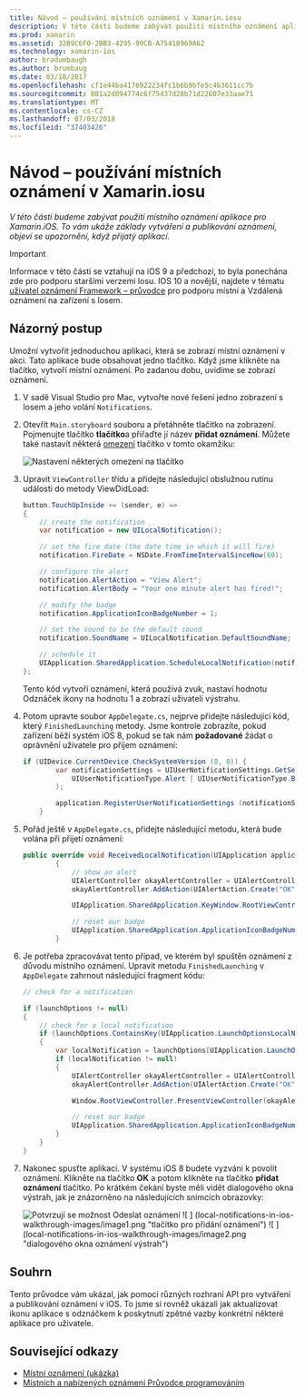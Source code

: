 ```yaml
---
title: Návod – používání místních oznámení v Xamarin.iosu
description: V této části budeme zabývat použití místního oznámení aplikace pro Xamarin.iOS. To vám ukáže základy vytváření a publikování oznámení, objeví se upozornění, když přijatý aplikací.
ms.prod: xamarin
ms.assetid: 32B9C6F0-2BB3-4295-99CB-A75418969A62
ms.technology: xamarin-ios
author: bradumbaugh
ms.author: brumbaug
ms.date: 03/18/2017
ms.openlocfilehash: cf1e44ba4176922234fc1b6b9bfe5c463611cc7b
ms.sourcegitcommit: 081a2d094774c6f75437d28b71d22607e33aae71
ms.translationtype: MT
ms.contentlocale: cs-CZ
ms.lasthandoff: 07/03/2018
ms.locfileid: "37403426"
---
```

# <a name="walkthrough---using-local-notifications-in-xamarinios"></a>Návod – používání místních oznámení v Xamarin.iosu

_V této části budeme zabývat použití místního oznámení aplikace pro Xamarin.iOS. To vám ukáže základy vytváření a publikování oznámení, objeví se upozornění, když přijatý aplikací._

> [!IMPORTANT]
> Informace v této části se vztahují na iOS 9 a předchozí, to byla ponechána zde pro podporu staršími verzemi Iosu. IOS 10 a novější, najdete v tématu [uživatel oznámení Framework – průvodce](~/ios/platform/user-notifications/index.md) pro podporu místní a Vzdálená oznámení na zařízení s Iosem.

## <a name="walkthrough"></a>Názorný postup

Umožní vytvořit jednoduchou aplikaci, která se zobrazí místní oznámení v akci. Tato aplikace bude obsahovat jedno tlačítko. Když jsme klikněte na tlačítko, vytvoří místní oznámení. Po zadanou dobu, uvidíme se zobrazí oznámení.


1. V sadě Visual Studio pro Mac, vytvořte nové řešení jedno zobrazení s Iosem a jeho volání `Notifications`.
1. Otevřít `Main.storyboard` souboru a přetáhněte tlačítko na zobrazení. Pojmenujte tlačítko **tlačítko**a přiřaďte jí název **přidat oznámení**. Můžete také nastavit některá [omezení](~/ios/user-interface/designer/designer-auto-layout.md) tlačítko v tomto okamžiku: 

    ![](local-notifications-in-ios-walkthrough-images/image3.png "Nastavení některých omezení na tlačítko")
1. Upravit `ViewController` třídu a přidejte následující obslužnou rutinu události do metody ViewDidLoad:

    ```csharp
    button.TouchUpInside += (sender, e) =>
    {
        // create the notification
        var notification = new UILocalNotification();

        // set the fire date (the date time in which it will fire)
        notification.FireDate = NSDate.FromTimeIntervalSinceNow(60);

        // configure the alert
        notification.AlertAction = "View Alert";
        notification.AlertBody = "Your one minute alert has fired!";

        // modify the badge
        notification.ApplicationIconBadgeNumber = 1;

        // set the sound to be the default sound
        notification.SoundName = UILocalNotification.DefaultSoundName;

        // schedule it
        UIApplication.SharedApplication.ScheduleLocalNotification(notification);
    };
    ```

    Tento kód vytvoří oznámení, která používá zvuk, nastaví hodnotu Odznáček ikony na hodnotu 1 a zobrazí uživateli výstrahu.

1. Potom upravte soubor `AppDelegate.cs`, nejprve přidejte následující kód, který `FinishedLaunching` metody. Jsme kontrole zobrazíte, pokud zařízení běží systém iOS 8, pokud se tak nám **požadované** žádat o oprávnění uživatele pro příjem oznámení:

    ```csharp
    if (UIDevice.CurrentDevice.CheckSystemVersion (8, 0)) {
            var notificationSettings = UIUserNotificationSettings.GetSettingsForTypes (
                UIUserNotificationType.Alert | UIUserNotificationType.Badge | UIUserNotificationType.Sound, null
            );

            application.RegisterUserNotificationSettings (notificationSettings);
        }
    ```

1. Pořád ještě v `AppDelegate.cs`, přidejte následující metodu, která bude volána při přijetí oznámení:

    ```csharp
    public override void ReceivedLocalNotification(UIApplication application, UILocalNotification notification)
            {
                // show an alert
                UIAlertController okayAlertController = UIAlertController.Create(notification.AlertAction, notification.AlertBody, UIAlertControllerStyle.Alert);
                okayAlertController.AddAction(UIAlertAction.Create("OK", UIAlertActionStyle.Default, null));

                UIApplication.SharedApplication.KeyWindow.RootViewController.PresentViewController(okayAlertController, true, null);

                // reset our badge
                UIApplication.SharedApplication.ApplicationIconBadgeNumber = 0;
            }

    ```

1. Je potřeba zpracovávat tento případ, ve kterém byl spuštěn oznámení z důvodu místního oznámení. Upravit metodu `FinishedLaunching` v `AppDelegate` zahrnout následující fragment kódu:


    ```csharp
    // check for a notification

    if (launchOptions != null)
    {
        // check for a local notification
        if (launchOptions.ContainsKey(UIApplication.LaunchOptionsLocalNotificationKey))
        {
            var localNotification = launchOptions[UIApplication.LaunchOptionsLocalNotificationKey] as UILocalNotification;
            if (localNotification != null)
            {
                UIAlertController okayAlertController = UIAlertController.Create(localNotification.AlertAction, localNotification.AlertBody, UIAlertControllerStyle.Alert);
                okayAlertController.AddAction(UIAlertAction.Create("OK", UIAlertActionStyle.Default, null));

                Window.RootViewController.PresentViewController(okayAlertController, true, null);

                // reset our badge
                UIApplication.SharedApplication.ApplicationIconBadgeNumber = 0;
            }
        }
    }

    ```

1. Nakonec spusťte aplikaci. V systému iOS 8 budete vyzváni k povolit oznámení. Klikněte na tlačítko **OK** a potom klikněte na tlačítko **přidat oznámení** tlačítko. Po krátkém čekání byste měli vidět dialogového okna výstrah, jak je znázorněno na následujících snímcích obrazovky:

    ![](local-notifications-in-ios-walkthrough-images/image0.png "Potvrzují se možnost Odeslat oznámení") ![ ] (local-notifications-in-ios-walkthrough-images/image1.png "tlačítko pro přidání oznámení") ![ ] (local-notifications-in-ios-walkthrough-images/image2.png "dialogového okna oznámení výstrah")

## <a name="summary"></a>Souhrn

Tento průvodce vám ukázal, jak pomocí různých rozhraní API pro vytváření a publikování oznámení v iOS. To jsme si rovněž ukázali jak aktualizovat ikonu aplikace s odznáčkem k poskytnutí zpětné vazby konkrétní některé aplikace pro uživatele.


## <a name="related-links"></a>Související odkazy

- [Místní oznámení (ukázka)](https://developer.xamarin.com/samples/monotouch/LocalNotifications)
- [Místních a nabízených oznámení Průvodce programováním](https://developer.apple.com/library/prerelease/content/documentation/NetworkingInternet/Conceptual/RemoteNotificationsPG/)
